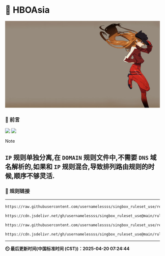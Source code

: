 
# 🧸 HBOAsia
![](https://raw.githubusercontent.com/usernamelessss/picture-bed/main/images/202504042256831.jpg)
### 📣 前言
![](https://shields.io/badge/-移除重复规则-ff69b4) ![](https://shields.io/badge/-IP&nbsp;规则单独存放不与&nbsp;DOMAIN&nbsp;等混合-green)
> [!NOTE]
**`IP` 规则单独分离,在 `DOMAIN` 规则文件中,不需要 `DNS` 域名解析的,如果和 `IP` 规则混合,导致排列路由规则的时候,顺序不够灵活.**
---

###  🔗 规则链接
---

```url
https://raw.githubusercontent.com/usernamelessss/singbox_ruleset_use/refs/heads/main/rule/HBOAsia/HBOAsia_No_IP.json
```

```url
https://cdn.jsdelivr.net/gh/usernamelessss/singbox_ruleset_use@main/rule/HBOAsia/HBOAsia_No_IP.json
```

```url
https://raw.githubusercontent.com/usernamelessss/singbox_ruleset_use/refs/heads/main/rule/HBOAsia/HBOAsia_No_IP.srs
```

```url
https://cdn.jsdelivr.net/gh/usernamelessss/singbox_ruleset_use@main/rule/HBOAsia/HBOAsia_No_IP.srs
```

---
**⏲️ 最后更新时间(中国标准时间 (CST))：2025-04-20 07:24:44**